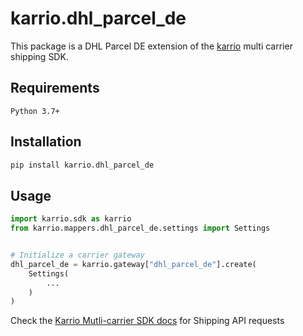 
# karrio.dhl_parcel_de

This package is a DHL Parcel DE extension of the [karrio](https://pypi.org/project/karrio) multi carrier shipping SDK.

## Requirements

`Python 3.7+`

## Installation

```bash
pip install karrio.dhl_parcel_de
```

## Usage

```python
import karrio.sdk as karrio
from karrio.mappers.dhl_parcel_de.settings import Settings


# Initialize a carrier gateway
dhl_parcel_de = karrio.gateway["dhl_parcel_de"].create(
    Settings(
        ...
    )
)
```

Check the [Karrio Mutli-carrier SDK docs](https://docs.karrio.io) for Shipping API requests

